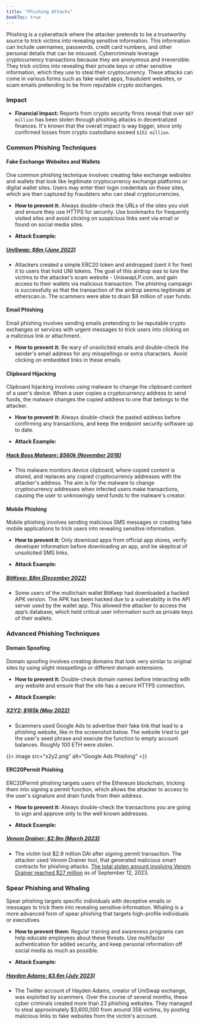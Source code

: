 ```yaml
---
title: "Phishing Attacks"
bookToc: true
---
```


Phishing is a cyberattack where the attacker pretends to be a trustworthy source to trick victims into revealing sensitive information. This information can include usernames, passwords, credit card numbers, and other personal details that can be misused. Cybercriminals leverage cryptocurrency transactions because they are anonymous and irreversible. They trick victims into revealing their private keys or other sensitive information, which they use to steal their cryptocurrency. These attacks can come in various forms such as fake wallet apps, fraudulent websites, or scam emails pretending to be from reputable crypto exchanges.

### Impact

- **Financial Impact:** Reports from crypto security firms reveal that over `$87 million` has been stolen through phishing attacks in decentralized finances. It's known that the overall impact is way bigger, since only confirmed losses from crypto custodians exceed `$152 million`.

### Common Phishing Techniques

#### Fake Exchange Websites and Wallets

One common phishing technique involves creating fake exchange websites and wallets that look like legitimate cryptocurrency exchange platforms or digital wallet sites. Users may enter their login credentials on these sites, which are then captured by fraudsters who can steal cryptocurrencies.

- **How to prevent it:** Always double-check the URLs of the sites you visit and ensure they use HTTPS for security. Use bookmarks for frequently visited sites and avoid clicking on suspicious links sent via email or found on social media sites.

- **Attack Example:**

##### [UniSwap: $8m (June 2022)](https://blog.checkpoint.com/2022/07/12/8-million-dollars-stolen-in-a-uniswap-phishing-attack/)

- Attackers created a simple ERC20 token and airdropped (sent it for free) it to users that hold UNI tokens. The goal of this airdrop was to lure the victims to the attacker’s scam website - UniswapLP.com, and gain access to their wallets via malicious transaction. The phishing campaign is successfully as that the transaction of the airdrop seems legitimate at etherscan.io. The scammers were able to drain $8 million of user funds.

#### Email Phishing

Email phishing involves sending emails pretending to be reputable crypto exchanges or services with urgent messages to trick users into clicking on a malicious link or attachment.

- **How to prevent it:** Be wary of unsolicited emails and double-check the sender's email address for any misspellings or extra characters. Avoid clicking on embedded links in these emails.

#### Clipboard Hijacking

Clipboard hijacking involves using malware to change the clipboard content of a user's device. When a user copies a cryptocurrency address to send funds, the malware changes the copied address to one that belongs to the attacker.

- **How to prevent it:** Always double-check the pasted address before confirming any transactions, and keep the endpoint security software up to date.

- **Attack Example:**

##### [Hack Boss Malware: $560k (November 2018)](https://decoded.avast.io/romanalinkeova/hackboss-a-cryptocurrency-stealing-malware-distributed-through-telegram/)

- This malware monitors device clipboard, where copied content is stored, and replaces any copied cryptocurrency addresses with the attacker's address. The aim is for the malware to change cryptocurrency addresses when infected users make transactions, causing the user to unknowingly send funds to the malware's creator.

#### Mobile Phishing

Mobile phishing involves sending malicious SMS messages or creating fake mobile applications to trick users into revealing sensitive information.

- **How to prevent it:** Only download apps from official app stores, verify developer information before downloading an app, and be skeptical of unsolicited SMS links.

- **Attack Example:**

##### [BitKeep: $8m (December 2022)](https://cointelegraph.com/news/hackers-drain-8m-in-assets-from-bitkeep-wallets-in-latest-defi-exploit)

- Some users of the multichain wallet BitKeep had downloaded a hacked APK version. The APK has been hacked due to a vulnerability in the API server used by the wallet app. This allowed the attacker to access the app’s database, which held critical user information such as private keys of their wallets.

### Advanced Phishing Techniques

#### Domain Spoofing

Domain spoofing involves creating domains that look very similar to original sites by using slight misspellings or different domain extensions.

- **How to prevent it:** Double-check domain names before interacting with any website and ensure that the site has a secure HTTPS connection.

- **Attack Example:**

##### [X2Y2: $165k (May 2022)](https://twitter.com/Serpent/status/1523833573815373824)

- Scammers used Google Ads to advertise their fake link that lead to a phishing website, like in the screenshot below. The website tried to get the user's seed phrase and execute the function to empty account balances. Roughly 100 ETH were stolen.

{{< image src="x2y2.png" alt="Google Ads Phishing" >}}

#### ERC20Permit Phishing

ERC20Permit phishing targets users of the Ethereum blockchain, tricking them into signing a permit function, which allows the attacker to access to the user's signature and drain funds from their address.

- **How to prevent it:** Always double-check the transactions you are going to sign and approve only to the well known addresses.

- **Attack Example:**

##### [Venom Drainer: $2.9m (March 2023)](https://twitter.com/realScamSniffer/status/1639260170021740545)

- The victim lost $2.9 million DAI after signing permit transaction. The attacker used Venom Drainer tool, that generated malicious smart contracts for phishing attacks. [The total stolen amount involving Venom Drainer reached $27 million](https://dune.com/scamsniffer/venom-drainer-stats) as of September 12, 2023.

### Spear Phishing and Whaling

Spear phishing targets specific individuals with deceptive emails or messages to trick them into revealing sensitive information. Whaling is a more advanced form of spear phishing that targets high-profile individuals or executives.

- **How to prevent them:** Regular training and awareness programs can help educate employees about these threats. Use multifactor authentication for added security, and keep personal information off social media as much as possible.

- **Attack Example:**

##### [Hayden Adams: $3.6m (July 2023)](https://cointelegraph.com/news/hackers-compromise-uniswap-founder-twitter-account-promote-scam)

- The Twitter account of Hayden Adams, creator of UniSwap exchange, was exploited by scammers. Over the course of several months, these cyber criminals created more than 23 phishing websites. They managed to steal approximately $3,600,000 from around 358 victims, by posting malicious links to fake websites from the victim's account.
